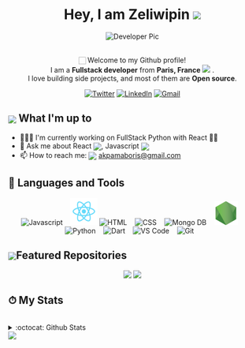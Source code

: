   <div align="center">
        <h1>Hey, I am Zeliwipin <img
                src="https://media.giphy.com/media/hvRJCLFzcasrR4ia7z/giphy.gif" width="32"></h1>
        <img alt="Developer Pic"
            src="https://i0.wp.com/img.pngio.com/smiling-emoji-png-transparent-background-image-free-png-templates-smile-emoji-png-1000_824.png" width="350"/>
        <br/><br/>
      <p>🏻 Welcome to my Github profile!<br />
            I am a <b>Fullstack developer</b> from <b>Paris, France</b> <img
                src="https://upload.wikimedia.org/wikipedia/commons/thumb/c/c3/Flag_of_France.svg/900px-Flag_of_France.svg.png" width="14" /> .<br />
            I love building side projects, and most of them are <b>Open source</b>. </p>
        <div>
            <a href="https://twitter.com/akpamaboris" target="_blank"><img alt="Twitter"
                    src="https://img.shields.io/badge/twitter-%231DA1F2.svg?&style=for-the-badge&logo=twitter&logoColor=white" /></a>
            <a href="https://www.linkedin.com/in/borisakpama/" target="_blank"><img alt="LinkedIn"
                    src="https://img.shields.io/badge/linkedin-%230077B5.svg?&style=for-the-badge&logo=linkedin&logoColor=white" /></a>
            <a href="mailto:akpamaboris@gmail.com" target="_blank"><img alt="Gmail"
                    src="https://img.shields.io/badge/-Gmail-D14836?style=for-the-badge&logo=Gmail&logoColor=white" /></a>
        </div>
    </div>      
    
    
 <div>
        <h2><img align="center"
                src="https://emojis.slackmojis.com/emojis/images/1584726375/8272/blob-cool.gif?1584726375" width="28" />
            What I'm up to</h2>
        <ul>
            <li> 👨🏻‍💻 I'm currently working on FullStack Python with React ✍🏻</li>
            <li> 💬 Ask me about React <img align="center"
                    src="https://emojis.slackmojis.com/emojis/images/1473950148/1161/react.png?1473950148"
                    width="16" />, Javascript <img align="center"
                    src="https://emojis.slackmojis.com/emojis/images/1450441296/151/javascript.png?1450441296"
                    width="16" /></li>
            <li>📫 How to reach me: <img align="center"
                    src="https://emojis.slackmojis.com/emojis/images/1450319444/38/gmail.png?1450319444" width="17" />
                <a href="mailto:akpamaboris@gmail.com" target="_blank">akpamaboris@gmail.com</a></li>
        </ul>
    </div>
    
    
    
    
    
    
    
 <div>
        <h2>🧰 Languages and Tools</h2>
        <p align="center">
            <img src="https://upload.wikimedia.org/wikipedia/commons/9/99/Unofficial_JavaScript_logo_2.svg" width="48"
                alt="Javascript" />&nbsp;&nbsp;&nbsp
            <img src="https://raw.githubusercontent.com/github/explore/80688e429a7d4ef2fca1e82350fe8e3517d3494d/topics/react/react.png"
                alt="React.js" width="55" />
            <img src="https://upload.wikimedia.org/wikipedia/commons/6/61/HTML5_logo_and_wordmark.svg" alt="HTML"
                width="48" />&nbsp;&nbsp;&nbsp
            <img src="https://upload.wikimedia.org/wikipedia/commons/d/d5/CSS3_logo_and_wordmark.svg" alt="CSS"
                width="35" />&nbsp;&nbsp;&nbsp
            <img src="https://avatars1.githubusercontent.com/u/45120?s=200&v=4" alt="Mongo DB"
                width="48" />&nbsp;&nbsp;&nbsp
            <img src="https://raw.githubusercontent.com/github/explore/80688e429a7d4ef2fca1e82350fe8e3517d3494d/topics/nodejs/nodejs.png"
                alt="Node.js" width="48" />&nbsp;&nbsp;&nbsp
            <img src="https://upload.wikimedia.org/wikipedia/commons/c/c3/Python-logo-notext.svg" alt="Python"
                width="48" />&nbsp;&nbsp;&nbsp
            <img src="https://avatars1.githubusercontent.com/u/1609975?s=200&v=4" width="48"
                alt="Dart" />&nbsp;&nbsp;&nbsp
            <img src="https://upload.wikimedia.org/wikipedia/commons/9/9a/Visual_Studio_Code_1.35_icon.svg" alt="VS Code" width="50" />&nbsp;&nbsp;&nbsp
            <img src="https://upload.wikimedia.org/wikipedia/commons/3/3f/Git_icon.svg" alt="Git"
                width="48" />&nbsp;&nbsp;&nbsp
        </p>
    </div>
    
    
  <div>
        <h2><img align="center" width="35"
                src="https://emojis.slackmojis.com/emojis/images/1531847048/4223/blob-100.gif?1531847048" />Featured
            Repositories</h2>
        <p align="center">
            <a href="https://github.com/akpamaboris/chat-app-boris">
                <img src="https://github-readme-stats.vercel.app/api/pin/?username=akpamaboris&repo=chat-app-boris&theme=dark" /></a>
           <a href="https://github.com/akpamaboris/Flexbox-Everything">
                <img src="https://github-readme-stats.vercel.app/api/pin/?username=akpamaboris&repo=Flexbox-Everything&theme=dark" /></a>
           </div>
    
    
 <div>
        <h2>⏱ My Stats
        </h2>
    </div><br />
    <div>
        <details>
            <summary>
                :octocat: Github Stats
            </summary>
            <br />
            <p align="center">
                <img height="160" alt="Akpama Boris Github Stats"
                    src="https://github-readme-stats.vercel.app/api?username=akpamaboris&show_icons=true&hide_border=true&theme=dark&count_private=true" />
                <img alt="Aromal's Github Stats" height="160"
                    src="https://github-readme-stats.vercel.app/api/top-langs/?username=akpamaboris&hide=assembly&layout=compact&theme=dark" />
            </p>
        </details>
            <img src="https://komarev.com/ghpvc/?username=akpamaboris&color=blueviolet&style=flat-square">
    </div>
